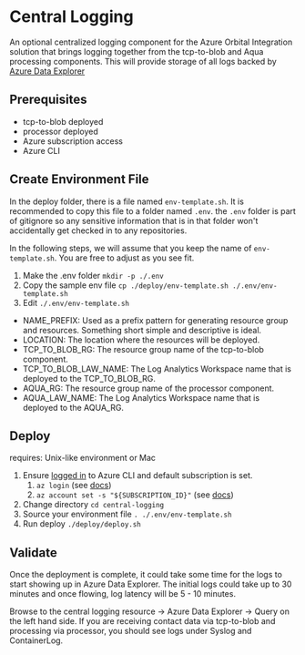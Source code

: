 # Central Logging
An optional centralized logging component for the Azure Orbital Integration solution that brings logging together from the tcp-to-blob and Aqua processing components. This will provide storage of all logs backed by [Azure Data Explorer](https://docs.microsoft.com/en-us/azure/data-explorer/data-explorer-overview)

## Prerequisites
* tcp-to-blob deployed
* processor deployed
* Azure subscription access
* Azure CLI

## Create Environment File
In the deploy folder, there is a file named `env-template.sh`. It is recommended to copy this file to a folder named `.env`. the `.env` folder is part of gitignore so any sensitive information that is in that folder won't accidentally get checked in to any repositories.

In the following steps, we will assume that you keep the name of `env-template.sh`. You are free to adjust as you see fit.

1. Make the .env folder `mkdir -p ./.env`
2. Copy the sample env file `cp ./deploy/env-template.sh ./.env/env-template.sh`
3. Edit `./.env/env-template.sh`
  * NAME_PREFIX: Used as a prefix pattern for generating resource group and resources. Something short simple and descriptive is ideal.
  * LOCATION: The location where the resources will be deployed.
  * TCP_TO_BLOB_RG: The resource group name of the tcp-to-blob component.
  * TCP_TO_BLOB_LAW_NAME: The Log Analytics Workspace name that is deployed to the TCP_TO_BLOB_RG.
  * AQUA_RG: The resource group name of the processor component.
  * AQUA_LAW_NAME: The Log Analytics Workspace name that is deployed to the AQUA_RG.

## Deploy
requires: Unix-like environment or Mac
1. Ensure [logged in](https://docs.microsoft.com/en-us/cli/azure/authenticate-azure-cli) to Azure CLI and default subscription is set. 
   1. `az login` (see [docs](https://docs.microsoft.com/en-us/cli/azure/authenticate-azure-cli))
   2. `az account set -s "${SUBSCRIPTION_ID}"` (see [docs](https://docs.microsoft.com/en-us/cli/azure/manage-azure-subscriptions-azure-cli#change-the-active-subscription))
2. Change directory `cd central-logging`
3. Source your environment file `. ./.env/env-template.sh`
4. Run deploy `./deploy/deploy.sh`

## Validate
Once the deployment is complete, it could take some time for the logs to start showing up in Azure Data Explorer. The initial logs could take up to 30 minutes and once flowing, log latency will be 5 - 10 minutes.

Browse to the central logging resource -> Azure Data Explorer -> Query on the left hand side. If you are receiving contact data via tcp-to-blob and processing via processor, you should see logs under Syslog and ContainerLog.